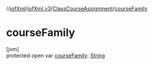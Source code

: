 //[iofXml](../../../index.md)/[iofXml.v3](../index.md)/[ClassCourseAssignment](index.md)/[courseFamily](course-family.md)

# courseFamily

[jvm]\
protected open var [courseFamily](course-family.md): [String](https://docs.oracle.com/javase/8/docs/api/java/lang/String.html)
